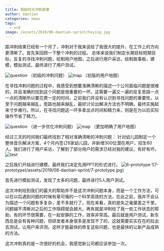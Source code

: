 ```yaml
---
title: 稻田时光冲刺故事
author: daotian
categories: news
tags:
  - vs8
image: /assets/2019/08-daotian-sprint/heying.jpg
---
```

距冲刺结束已经有一个月了，冲刺对于我来说给了我很大的提升，在工作上的方向更清晰了。首先来回顾一下整个冲刺的过程。
总体来说我们制定长期目标短期目标，反复的寻找冲刺问题，绘制用户地图，之后进行用户采访，绘制故事板，建模，模拟测试，最终进行了用户测试。

![question](/assets/2019/08-daotian-sprint/1-question.jpg)
（初级的冲刺问题）
![map](/assets/2019/08-daotian-sprint/2-map.jpg)
（初版的用户地图）

在寻找冲刺问题的过程中，我感受到想要准确清晰的描述一个公司面临问题是很难的，并且准确的找到这个问题是很重要的一环。这需要一遍又一遍的反复思路一点一点的清晰所以要花费一定的时间，之前我们并没有认识到寻找问题的重要性，以至于问题越来越乱，思路也越来越乱，最好讨论出解决方法也不明确，最终实施起来寸步难行。所以，在寻找问题这一环多拿出点时间和精力来，则是在为以后实际操作节省了精力。

![question](/assets/2019/08-daotian-sprint/3-question.jpg)
（进一步优化冲刺问题）
![map](/assets/2019/08-daotian-sprint/4-map.jpg)
（更加明确了用户地图）

经过三天的时间我们最终找到了相对准确清晰的冲刺问题：
针对幼儿园制定一个整体音乐解决方案，4个月内签订6家幼儿园，并新增300位潜在用户，招生60人。我们进行了用户采访，了解到了部分用户的需求已经对我的建议，有好有坏。
![test](/assets/2019/08-daotian-sprint/5-test.jpg)

之后我们开始进行建模，最终我们决定先用PPT的形式进行。
![6-prototype](/assets/2019/08-daotian-sprint/6-prototype.jpg)
![7-prototype(/assets/2019/08-daotian-sprint/7-prototype.jpg)

首先进行模拟测试，发现了太多的问题，最终进行5人用户测试。

这次冲刺给到我们的最大的帮助并不是这次冲刺问题本身，而是一个工作方法，可以在以后遇到问题的时候有章可循的一个科学高效的方法，在此之前，我并不会认为描述一个问题有多复杂，差不多就行了。现在来看，真的是失之毫厘差之千里。问题越不清晰对之后的工作阻碍就会越大。再有就是冲刺给了我一些工作状态的帮助，有的环节很需要，在一起安静的工作，效率非常高。最后就是用户测试，新东西总是会有各种问题，但研发者本身很多是发现不了的，这就需要实实在在的拉出去测试，让用户来评测，这样才能最快的修复这些问题，也是最快的让新产品成熟的方法。

这次冲刺真的是一次很好的机会，我感觉新公司都应该参加一次。
